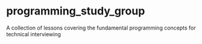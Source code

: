 # programming_study_group
A collection of lessons covering the fundamental programming concepts for technical interviewing
